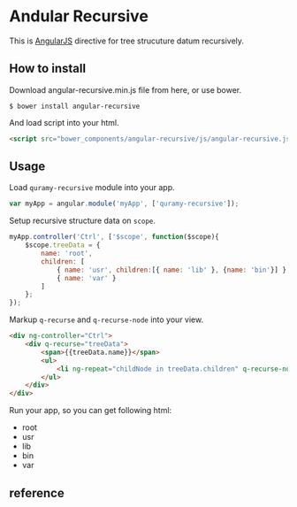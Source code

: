 # Andular Recursive

This is [AngularJS](https://angularjs.org/) directive for tree strucuture datum recursively.

## How to install

Download angular-recursive.min.js file from here, or use bower.

```
$ bower install angular-recursive
```

And load script into your html.

```html
<script src="bower_components/angular-recursive/js/angular-recursive.js"></script>
```

## Usage

Load `quramy-recursive` module into your app.

```js
var myApp = angular.module('myApp', ['quramy-recursive']);
```

Setup recursive structure data on `scope`.

```js
myApp.controller('Ctrl', ['$scope', function($scope){
	$scope.treeData = {
		name: 'root',
		children: [
			{ name: 'usr', children:[{ name: 'lib' }, {name: 'bin'}] },
			{ name: 'var' }
		]
	};
});
```

Markup `q-recurse` and `q-recurse-node` into your view.

```html
<div ng-controller="Ctrl">
	<div q-recurse="treeData">
		<span>{{treeData.name}}</span>
		<ul>
			<li ng-repeat="childNode in treeData.children" q-recurse-node="childNode"></li>
		</ul>
	</div>
</div>
```

Run your app, so you can get following html:

 * root
  * usr
   * lib
   * bin
  * var

## reference

